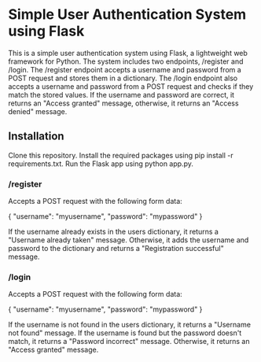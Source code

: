 # Simple User Authentication System using Flask

This is a simple user authentication system using Flask, a lightweight web framework for Python. The system includes two endpoints, /register and /login. The /register endpoint accepts a username and password from a POST request and stores them in a dictionary. The /login endpoint also accepts a username and password from a POST request and checks if they match the stored values. If the username and password are correct, it returns an "Access granted" message, otherwise, it returns an "Access denied" message.

## Installation
Clone this repository.
Install the required packages using pip install -r requirements.txt.
Run the Flask app using python app.py.

### /register
Accepts a POST request with the following form data:

{
    "username": "myusername",
    "password": "mypassword"
}

If the username already exists in the users dictionary, it returns a "Username already taken" message. Otherwise, it adds the username and password to the dictionary and returns a "Registration successful" message.


### /login
Accepts a POST request with the following form data:

{
    "username": "myusername",
    "password": "mypassword"
}

If the username is not found in the users dictionary, it returns a "Username not found" message. If the username is found but the password doesn't match, it returns a "Password incorrect" message. Otherwise, it returns an "Access granted" message.